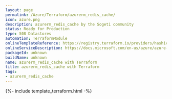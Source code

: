 ```yaml
---
layout: page
permalink: /Azure/Terraform/azurerm_redis_cache/
icon: azure.png
description: azurerm_redis_cache by the Sogeti community
status: Ready for Production
type: S08 Datastores
automation: TerraformModule
onlineTemplateReference: https://registry.terraform.io/providers/hashicorp/azurerm/latest/docs/resources/redis_cache
onlineServiceDescription: https://docs.microsoft.com/en-us/azure/azure-cache-for-redis/
packageId: unknown
buildName: unknown
name: azurerm_redis_cache with Terraform
title: azurerm_redis_cache with Terraform
tags:
- azurerm_redis_cache
---
```


{%- include template_terraform.html -%}